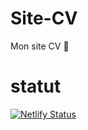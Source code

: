 # Site-CV
 Mon site CV 🚀

# statut
[![Netlify Status](https://api.netlify.com/api/v1/badges/3b05b037-d663-421a-b23f-c94736991658/deploy-status)](https://app.netlify.com/sites/samuel-vergniol/deploys)